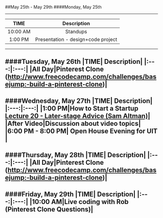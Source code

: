 ##May 25th - May 29th
####Monday, May 25th

---
|TIME| Description|
|:---:|:---:|
|10:00 AM|Standups|
|1:00 PM|Presentation - design+code project|
---
####Tuesday, May 26th
|TIME| Description|
|:---:|:---:|
|All Day|Pinterest Clone (http://www.freecodecamp.com/challenges/basejump:-build-a-pinterest-clone)|
---
####Wednesday, May 27th
|TIME| Description|
|:---:|:---:|
|1:00 PM|How to Start a Startup [Lecture 20 - Later-stage Advice (Sam Altman)](https://www.youtube.com/watch?v=59ZQ-rf6iIc)|
|After Video|Discussion about video topics|
|6:00 PM - 8:00 PM| Open House Evening for UIT |
---
####Thursday, May 28th
|TIME| Description|
|:---:|:---:|
|All Day|Pinterest Clone (http://www.freecodecamp.com/challenges/basejump:-build-a-pinterest-clone)|
---
####Friday, May 29th
|TIME| Description|
|:---:|:---:|
|10:00 AM|Live coding with Rob (Pinterest Clone Questions)|
---
